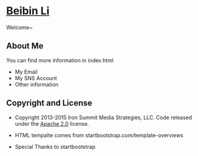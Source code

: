 # [Beibin Li](http://umich.edu/~libe/)

Welcome~ 

## About Me

You can find more information in index.html
* My Email
* My SNS Account
* Other information


## Copyright and License

* Copyright 2013-2015 Iron Summit Media Strategies, LLC. Code released under the [Apache 2.0](https://github.com/IronSummitMedia/startbootstrap-agency/blob/gh-pages/LICENSE) license.

* HTML tempalte comes from startbootstrap.com/template-overviews

* Special Thanks to startbootstrap

